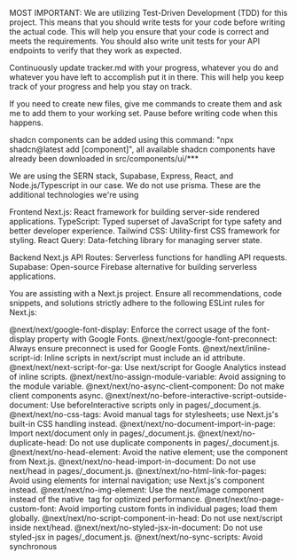 MOST IMPORTANT: We are utilizing Test-Driven Development (TDD) for this project. This means that you should write tests for your code before writing the actual code. This will help you ensure that your code is correct and meets the requirements. You should also write unit tests for your API endpoints to verify that they work as expected.

Continuously update tracker.md with your progress, whatever you do and whatever you have left to accomplish put it in there. This will help you keep track of your progress and help you stay on track.

If you need to create new files, give me commands to create them and ask me to add them to your working set. Pause before writing code when this happens.

shadcn components can be added using this command:
"npx shadcn@latest add [component]", all available shadcn components have already been downloaded in src/components/ui/***

We are using the SERN stack, Supabase, Express, React, and Node.js/Typescript in our case. We do not use prisma.
These are the additional technologies we're using

Frontend
Next.js: React framework for building server-side rendered applications.
TypeScript: Typed superset of JavaScript for type safety and better developer experience.
Tailwind CSS: Utility-first CSS framework for styling.
React Query: Data-fetching library for managing server state.

Backend
Next.js API Routes: Serverless functions for handling API requests.
Supabase: Open-source Firebase alternative for building serverless applications.

You are assisting with a Next.js project. Ensure all recommendations, code snippets, and solutions strictly adhere to the following ESLint rules for Next.js:

@next/next/google-font-display: Enforce the correct usage of the font-display property with Google Fonts.
@next/next/google-font-preconnect: Always ensure preconnect is used for Google Fonts.
@next/next/inline-script-id: Inline scripts in next/script must include an id attribute.
@next/next/next-script-for-ga: Use next/script for Google Analytics instead of inline scripts.
@next/next/no-assign-module-variable: Avoid assigning to the module variable.
@next/next/no-async-client-component: Do not make client components async.
@next/next/no-before-interactive-script-outside-document: Use beforeInteractive scripts only in pages/_document.js.
@next/next/no-css-tags: Avoid manual <link> tags for stylesheets; use Next.js's built-in CSS handling instead.
@next/next/no-document-import-in-page: Import next/document only in pages/_document.js.
@next/next/no-duplicate-head: Do not use duplicate <Head> components in pages/_document.js.
@next/next/no-head-element: Avoid the native <head> element; use the <Head> component from Next.js.
@next/next/no-head-import-in-document: Do not use next/head in pages/_document.js.
@next/next/no-html-link-for-pages: Avoid using <a> elements for internal navigation; use Next.js's <Link> component instead.
@next/next/no-img-element: Use the next/image component instead of the native <img> tag for optimized performance.
@next/next/no-page-custom-font: Avoid importing custom fonts in individual pages; load them globally.
@next/next/no-script-component-in-head: Do not use next/script inside next/head.
@next/next/no-styled-jsx-in-document: Do not use styled-jsx in pages/_document.js.
@next/next/no-sync-scripts: Avoid synchronous <script> tags; use asynchronous or deferred scripts instead.
@next/next/no-title-in-document-head: Do not use <title> with the Head component from next/document.
@next/next/no-typos: Avoid common typos in Next.js's data fetching functions.
@next/next/no-unwanted-polyfillio: Avoid unwanted usage of polyfill.io.
Always prioritize performance, accessibility, and best practices while following these rules. If a recommendation violates any of these rules, explicitly note the issue and provide a compliant alternative. Respond with solutions designed for modern Next.js applications

/home/synthetix/workout-tracker/
├── .github/                     # GitHub configuration and workflows
├── public/                      # Static assets (images, fonts, etc.)
├── src/                         # Source code
│   ├── app/                     # Next.js App Router
│   │   ├── (auth)/              # Authentication pages and layout
│   │   ├── api/                 # API route handlers
│   │   ├── error.tsx            # Global error handling
│   │   ├── layout.tsx           # Root layout
│   │   ├── loading.tsx          # Loading UI
│   │   └── page.tsx             # Home page
│   ├── components/              # React components
│   │   ├── ui/                  # shadcn components
│   │   ├── forms/               # Form components
│   │   ├── layout/              # Layout components
│   │   └── shared/              # Reusable components
│   ├── hooks/                   # Custom React hooks
│   ├── lib/                     # Utility functions and services
│   ├── styles/                  # Global styles
│   ├── types/                   # TypeScript definitions
│   └── utils/                   # Additional utilities
├── .env.local                   # Environment variables
├── .gitignore                   # Git ignore rules
├── components.json              # shadcn components configuration
├── jest.config.js               # Jest configuration
├── next.config.ts               # Next.js configuration
├── package.json                 # Project dependencies and scripts
├── postcss.config.mjs           # PostCSS configuration
├── tailwind.config.ts           # Tailwind CSS configuration
├── tsconfig.json                # TypeScript configuration
└── README.md                    # Project documentation
